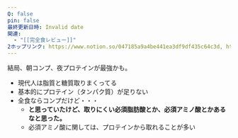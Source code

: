 ```yaml
---
Q: false
pin: false
最終更新日時: Invalid date
関連:
  - "[[完全食レビュー]]"
2ホップリンク: https://www.notion.so/047185a9a4be441ea3df9df435c64c3d, https://www.notion.so/101dd543fd4546eeb3a5de2edbe87560, https://www.notion.so/faeafcab96424fdba3918a3ca97162ac
---
```

  

結局、朝コンプ、夜プロテインが最強かも。

  

- 現代人は脂質と糖質取りまくってる
- 基本的にプロテイン（タンパク質）が足りない
- 全食ならコンプだけど・・・
    - **と思っていたけど、取りにくい必須脂肪酸とか、必須アミノ酸とかあるなと思った。**
    - 必須アミノ酸に関しては、プロテインから取れることが多い